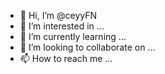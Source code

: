 - 👋 Hi, I’m @ceyyFN
- 👀 I’m interested in ...
- 🌱 I’m currently learning ...
- 💞️ I’m looking to collaborate on ...
- 📫 How to reach me ...

<!---
ceyyFN/ceyyFN is a ✨ special ✨ repository because its `README.md` (this file) appears on your GitHub profile.
You can click the Preview link to take a look at your changes.
--->
